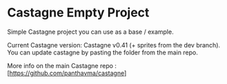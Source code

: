 # Castagne Empty Project
Simple Castagne project you can use as a base / example.

Current Castagne version: Castagne v0.41 (+ sprites from the dev branch).
You can update castagne by pasting the folder from the main repo.

More info on the main Castagne repo : [https://github.com/panthavma/castagne]
